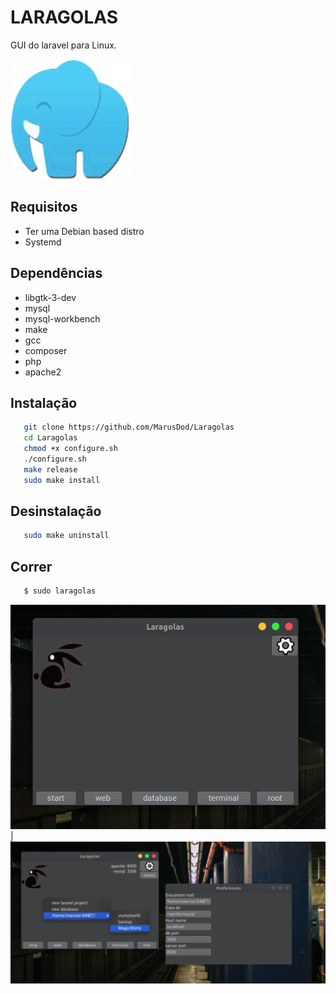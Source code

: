 # LARAGOLAS

GUI do laravel para Linux.

![Alt text](https://raw.githubusercontent.com/MarusDod/Laragolas/master/laragolas.png "laragolas")

## Requisitos
*   Ter uma Debian based distro
*   Systemd

## Dependências
*   libgtk-3-dev
*   mysql
*   mysql-workbench
*   make
*   gcc
*   composer
*   php
*   apache2

## Instalação

```bash
   git clone https://github.com/MarusDod/Laragolas
   cd Laragolas
   chmod +x configure.sh
   ./configure.sh
   make release
   sudo make install
```

## Desinstalação

```bash
   sudo make uninstall
```

## Correr
```bash
   $ sudo laragolas
```

![alt](assets/2021-06-08_15-12.png) | ![alt](assets/2021-06-08_15-14.png)